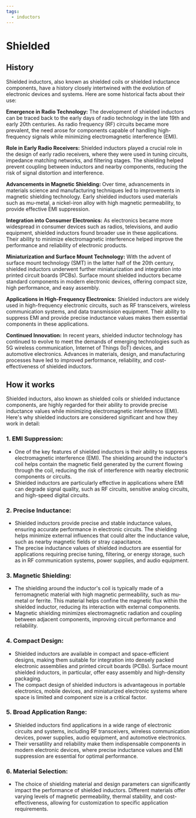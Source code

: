 ```yaml
---
tags:
  - inductors
---
```



# Shielded

## History

Shielded inductors, also known as shielded coils or shielded inductance components, have a history closely intertwined with the evolution of electronic devices and systems. Here are some historical facts about their use:

**Emergence in Radio Technology:** The development of shielded inductors can be traced back to the early days of radio technology in the late 19th and early 20th centuries. As radio frequency (RF) circuits became more prevalent, the need arose for components capable of handling high-frequency signals while minimizing electromagnetic interference (EMI).

**Role in Early Radio Receivers:** Shielded inductors played a crucial role in the design of early radio receivers, where they were used in tuning circuits, impedance matching networks, and filtering stages. The shielding helped prevent coupling between inductors and nearby components, reducing the risk of signal distortion and interference.

**Advancements in Magnetic Shielding:** Over time, advancements in materials science and manufacturing techniques led to improvements in magnetic shielding technology. Early shielded inductors used materials such as mu-metal, a nickel-iron alloy with high magnetic permeability, to provide effective EMI suppression.

**Integration into Consumer Electronics:** As electronics became more widespread in consumer devices such as radios, televisions, and audio equipment, shielded inductors found broader use in these applications. Their ability to minimize electromagnetic interference helped improve the performance and reliability of electronic products.

**Miniaturization and Surface Mount Technology:** With the advent of surface mount technology (SMT) in the latter half of the 20th century, shielded inductors underwent further miniaturization and integration into printed circuit boards (PCBs). Surface mount shielded inductors became standard components in modern electronic devices, offering compact size, high performance, and easy assembly.

**Applications in High-Frequency Electronics:** Shielded inductors are widely used in high-frequency electronic circuits, such as RF transceivers, wireless communication systems, and data transmission equipment. Their ability to suppress EMI and provide precise inductance values makes them essential components in these applications.

**Continued Innovation:** In recent years, shielded inductor technology has continued to evolve to meet the demands of emerging technologies such as 5G wireless communication, Internet of Things (IoT) devices, and automotive electronics. Advances in materials, design, and manufacturing processes have led to improved performance, reliability, and cost-effectiveness of shielded inductors.

## How it works

Shielded inductors, also known as shielded coils or shielded inductance components, are highly regarded for their ability to provide precise inductance values while minimizing electromagnetic interference (EMI). Here's why shielded inductors are considered significant and how they work in detail:

### 1. EMI Suppression:
   - One of the key features of shielded inductors is their ability to suppress electromagnetic interference (EMI). The shielding around the inductor's coil helps contain the magnetic field generated by the current flowing through the coil, reducing the risk of interference with nearby electronic components or circuits.
   - Shielded inductors are particularly effective in applications where EMI can degrade signal quality, such as RF circuits, sensitive analog circuits, and high-speed digital circuits.

### 2. Precise Inductance:
   - Shielded inductors provide precise and stable inductance values, ensuring accurate performance in electronic circuits. The shielding helps minimize external influences that could alter the inductance value, such as nearby magnetic fields or stray capacitance.
   - The precise inductance values of shielded inductors are essential for applications requiring precise tuning, filtering, or energy storage, such as in RF communication systems, power supplies, and audio equipment.

### 3. Magnetic Shielding:
   - The shielding around the inductor's coil is typically made of a ferromagnetic material with high magnetic permeability, such as mu-metal or ferrite. This material helps confine the magnetic flux within the shielded inductor, reducing its interaction with external components.
   - Magnetic shielding minimizes electromagnetic radiation and coupling between adjacent components, improving circuit performance and reliability.

### 4. Compact Design:
   - Shielded inductors are available in compact and space-efficient designs, making them suitable for integration into densely packed electronic assemblies and printed circuit boards (PCBs). Surface mount shielded inductors, in particular, offer easy assembly and high-density packaging.
   - The compact design of shielded inductors is advantageous in portable electronics, mobile devices, and miniaturized electronic systems where space is limited and component size is a critical factor.

### 5. Broad Application Range:
   - Shielded inductors find applications in a wide range of electronic circuits and systems, including RF transceivers, wireless communication devices, power supplies, audio equipment, and automotive electronics.
   - Their versatility and reliability make them indispensable components in modern electronic devices, where precise inductance values and EMI suppression are essential for optimal performance.

### 6. Material Selection:
   - The choice of shielding material and design parameters can significantly impact the performance of shielded inductors. Different materials offer varying levels of magnetic permeability, thermal stability, and cost-effectiveness, allowing for customization to specific application requirements.
